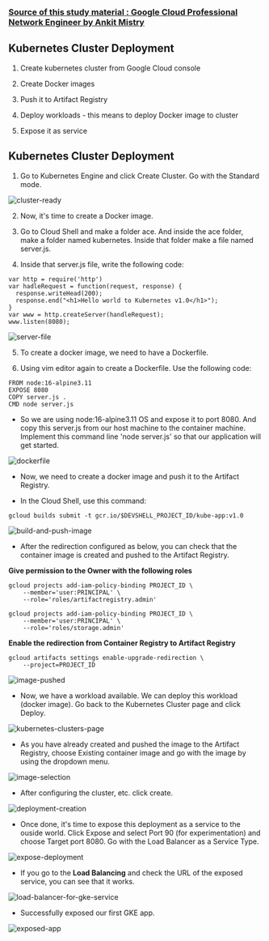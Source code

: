 ### [Source of this study material : Google Cloud Professional Network Engineer by Ankit Mistry](https://www.udemy.com/course/google-cloud-networking/)


## Kubernetes Cluster Deployment

1. Create kubernetes cluster from Google Cloud console

2. Create Docker images

3. Push it to Artifact Registry

4. Deploy workloads - this means to deploy Docker image to cluster

6. Expose it as service


## Kubernetes Cluster Deployment

1. Go to Kubernetes Engine and click Create Cluster. Go with the Standard mode.


![cluster-ready](/GCP_pictures/Study-logs/GKE-2/cluster-ready.PNG "Cluster ready")



2. Now, it's time to create a Docker image.

3. Go to Cloud Shell and make a folder ace. And inside the ace folder, make a folder named kubernetes. Inside that folder make a file named server.js.


4. Inside that server.js file, write the following code:


```
var http = require('http')
var hadleRequest = function(request, response) {
  response.writeHead(200);
  response.end("<h1>Hello world to Kubernetes v1.0</h1>");
}
var www = http.createServer(handleRequest);
www.listen(8080);
```

![server-file](/GCP_pictures/Study-logs/GKE-2/server-file.PNG "Server.js file")


5. To create a docker image, we need to have a Dockerfile.

6. Using vim editor again to create a Dockerfile. Use the following code:


```
FROM node:16-alpine3.11
EXPOSE 8080
COPY server.js .
CMD node server.js
```


- So we are using node:16-alpine3.11 OS and expose it to port 8080. And copy this server.js from our host machine to the container machine. Implement this command line 'node server.js' so that our application will get started.



![dockerfile](/GCP_pictures/Study-logs/GKE-2/dockerfile.PNG "Dockerfile")


- Now, we need to create a docker image and push it to the Artifact Registry.

- In the Cloud Shell, use this command:


```
gcloud builds submit -t gcr.io/$DEVSHELL_PROJECT_ID/kube-app:v1.0
```


![build-and-push-image](/GCP_pictures/Study-logs/GKE-2/image-push-command.PNG "Build and push image command")


- After the redirection configured as below, you can check that the container image is created and pushed to the Artifact Registry.

**Give permission to the Owner with the following roles**

```
gcloud projects add-iam-policy-binding PROJECT_ID \
    --member='user:PRINCIPAL' \
    --role='roles/artifactregistry.admin'

gcloud projects add-iam-policy-binding PROJECT_ID \
    --member='user:PRINCIPAL' \
    --role='roles/storage.admin'
```

**Enable the redirection from Container Registry to Artifact Registry**

```
gcloud artifacts settings enable-upgrade-redirection \
    --project=PROJECT_ID
```


![image-pushed](/GCP_pictures/Study-logs/GKE-2/image-pushed.PNG "Image pushed")



- Now, we have a workload available. We can deploy this workload (docker image). Go back to the Kubernetes Cluster page and click Deploy.


![kubernetes-clusters-page](/GCP_pictures/Study-logs/GKE-2/kubernetes-cluster-page.PNG "Kubernetes Clusters page")


- As you have already created and pushed the image to the Artifact Registry, choose Existing container image and go with the image by using the dropdown menu.


![image-selection](/GCP_pictures/Study-logs/GKE-2/select-image.PNG "Select image from the dropdown menu")


- After configuring the cluster, etc. click create.


![deployment-creation](/GCP_pictures/Study-logs/GKE-2/deployment-creation.PNG "Deployment creation")



- Once done, it's time to expose this deployment as a service to the ouside world. Click Expose and select Port 90 (for experimentation) and choose Target port 8080. Go with the Load Balancer as a Service Type.


![expose-deployment](/GCP_pictures/Study-logs/GKE-2/expose-service.PNG "Expose deployment")


- If you go to the **Load Balancing** and check the URL of the exposed service, you can see that it works.


![load-balancer-for-gke-service](/GCP_pictures/Study-logs/GKE-2/load-balancer-for-service.PNG "Load balancer for GKE service")


- Successfully exposed our first GKE app.


![exposed-app](/GCP_pictures/Study-logs/GKE-2/first-app-exposed.PNG "First GKE app exposed")





